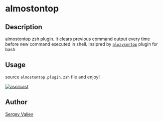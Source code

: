 # almostontop

## Description
almostontop zsh plugin. It clears previous command output every time before new command
executed in shell. Insipred by [`alwaysontop`](https://github.com/swirepe/alwaysontop) plugin for bash

## Usage
source `almostontop.plugin.zsh` file and enjoy!

[![asciicast](https://asciinema.org/a/8rkdwvnp7atjseesp7n74nsyr.png)](https://asciinema.org/a/8rkdwvnp7atjseesp7n74nsyr)

## Author
[Sergey Valiev](https://github.com/Valiev)
